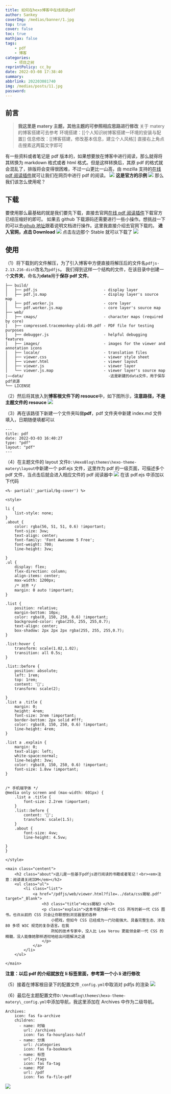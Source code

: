 ```yaml
---
title: 如何在hexo博客中在线阅读pdf
author: Sankey
coverImg: /medias/banner/1.jpg
top: true
cover: false
toc: true
mathjax: false
tags:
    - pdf
    - 博客
categories:
    - 项目之树
reprintPolicy: cc_by
date: 2022-03-08 17:38:40
summary:
abbrlink: 202203081740
img: /medias/posts/11.jpg
password:
---
```


## 前言

> **我这里是 matery 主题，其他主题的可参照相应思路进行修改**
> 关于 matery 的博客搭建可去参考
> 环境搭建：[[个人知识树博客搭建一环境的安装与配置]]
> 信息修改：[[博客搭建，修改基本信息，建立个人风格]]
> 直接右上角点击搜素这两篇文字即可

有一些资料或者笔记是 pdf 版本的，如果想要放在博客中进行阅读，那么就得将其转换为 markdown 格式或者 html 格式。但是这样转换后，其原 pdf 的格式就会混乱了，排版将会变得很困难，不过一山更比一山高，由 mozilla 支持的[在线 pdf 阅读插件](https://mozilla.github.io/pdf.js/)就可让我们在网页中进行 pdf 的阅读。
![](https://img-blog.csdnimg.cn/0e53c336c12447cea6fda93ab7f4159c.png#pic_center)
**这是官方的示例**
![](https://img-blog.csdnimg.cn/d12f6eb2831c43a3aeb9a70c541dc0e9.png)
那么我们该怎么使用呢？

## 下载

要使用那么最基础的就是我们要先下载，直接去官网[在线 pdf 阅读插件](https://mozilla.github.io/pdf.js/)下载官方已经压缩好的即可。
如果去 github 下载源码还需要进行一些小操作。想挑战一下的可以去[gihub 地址](https://github.com/mozilla/pdf.js)跟着说明文档进行操作。这里我直接介绍去官网下载的。
**进入官网，点击 Download**
![](https://img-blog.csdnimg.cn/2d419f2be1894ba8a0206bcd7afb4197.png)
点击左边那个 Stable 就可以下载了
![](https://img-blog.csdnimg.cn/6d52e191725345d69d316717a88a85eb.png)

## 使用

（1）将下载到的文件解压，为了引入博客中方便直接将解压后的文件名`pdfjs-2.13.216-dist`改名为`pdfjs`。
我们得到这样一个结构的文件，在该目录中创建一个**文件夹**，命名为**data**用于**保存 pdf 文件**。

```
├── build/
│   ├── pdf.js                             - display layer
│   ├── pdf.js.map                         - display layer's source map
│   ├── pdf.worker.js                      - core layer
│   └── pdf.worker.js.map                  - core layer's source map
├── web/
│   ├── cmaps/                             - character maps (required by core)
│   ├── compressed.tracemonkey-pldi-09.pdf - PDF file for testing purposes
│   ├── debugger.js                        - helpful debugging features
│   ├── images/                            - images for the viewer and annotation icons
│   ├── locale/                            - translation files
│   ├── viewer.css                         - viewer style sheet
│   ├── viewer.html                        - viewer layout
│   ├── viewer.js                          - viewer layer
│   └── viewer.js.map                      - viewer layer's source map
|——data/                                     -这是新建的data文件，用于保存pdf资源
└── LICENSE
```

（2）然后将其放入到**博客根文件下的 resouce**中，如下图所示，**注意路径，不是主题文件的 resouce**
![](https://img-blog.csdnimg.cn/d9813eee861b4c7098a43787e19b9750.png)

（3）再在该路径下新建一个文件夹叫做**pdf**，pdf 文件夹中新建 index.md 文件填入，日期随便填都可以

```
---
title: pdf
date: 2022-03-03 16:40:27
type: "pdf"
layout: "pdf"
---
```

（4）在主题文件的 layout 文件`D:\HexoBlog\themes\hexo-theme-matery\layout`中新建一个 pdf.ejs 文件，这里作为 pdf 的一级页面，可描述多个 pdf 文件，当点击后就会进入相应文件的 pdf 阅读器中
![](https://img-blog.csdnimg.cn/adbbb795d1e64f57bfa458f9b3a9e644.png)
在该 pdf.ejs 中添加以下代码

```
<%- partial('_partial/bg-cover') %>

<style>

li {
    list-style: none;
}
.about {
    color: rgba(56, 51, 51, 0.6) !important;
    font-size: 3vw;
    text-align: center;
    font-family: 'Font Awesome 5 Free';
    font-weight: 700;
    line-height: 3vw;

}
.ul {
    display: flex;
    flex-direction: column;
    align-items: center;
    max-width: 1200px;
    /* 对齐 */
    margin: 0 auto !important;
}

.list {
    position: relative;
    margin-bottom: 10px;
    color: rgba(0, 150, 250, 0.6) !important;
    background-color: rgba(255, 255, 255,0.7);
    text-align: center;
    box-shadow: 2px 2px 2px rgba(255, 255, 255,0.7);
}

.list:hover {
    transform: scale(1.02,1.02);
    transition: all 0.5s;
}

.list::before {
    position: absolute;
    left: 1rem;
    top: 1rem;
    content: '📖';
    transform: scale(2);

}
.list a .title {
    margin: 0;
    height: 4rem;
    font-size: 3rem !important;
    border-bottom: 2px solid #fff;
    color: rgba(0, 150, 250, 0.6) !important;
    line-height: 4rem;
}

.list a .explain {
    margin: 0;
    text-align: left;
    white-space:normal;
    line-height: 3vw;
    color: rgba(0, 150, 250, 0.6) !important;
    font-size: 1.8vw !important;
}


/* 手机端字体 */
@media only screen and (max-width: 601px) {
    .list a .title {
        font-size: 2.2rem !important;
    }
    .list::before {
        content: '📖';
        transform: scale(1.5);
    }
    .about {
        font-size: 4vw;
        line-height: 4.5vw;

}
}

</style>

<main class="centent">
    <h2 class="about">这儿是一些基于pdfjs进行阅读的书籍或者笔记！<br><em>注意：阅读请关闭IDM</em></h2>
    <ul class="ul">
        <li class="list">
            <a href="/pdfjs/web/viewer.html?file=../data/css揭秘.pdf" target="_Blank">
                <h3 class="title">《css揭秘》</h3>
                <p class="explain">这本书是为新一代 CSS 所写的新一代 CSS 图书。也许从前的 CSS 只会让你联想到浏览器里的各种
                    小把戏，但如今 CSS 已经成为一门功能强大、具备完整生态、涉及 80 多项 W3C 规范的复杂语言。在我
                    所知的技术专家中，没人比 Lea Verou 更能领会新一代 CSS 的精髓，没人能像她那样透彻地给出问题解决之道
                </p>
            </a>
        </li>
    </ul>

</main>
```

**注意：以后 pdf 的介绍就放在 li 标签里面，参考第一个小 li 进行修改**

（5）接着在博客根目录下的配置文件`_config.yml`中取消对 pdfjs 的渲染
![  ](https://img-blog.csdnimg.cn/544490e80f9c49c79a404220c812e091.png)

（6）最后在主题配置文件`D:\HexoBlog\themes\hexo-theme-matery\_config.yml`中添加导航，我这里添加在 Archives 中作为二级导航。

```
Archives:
    icon: fas fa-archive
    children:
      - name: 时轴
        url: /archives
        icon: fas fa-hourglass-half
      - name: 分类
        url: /categories
        icon: fas fa-bookmark
      - name: 标签
        url: /tags
        icon: fas fa-tag
      - name: PDF
        url: /pdf
        icon: fas fa-file-pdf
```

![](https://img-blog.csdnimg.cn/bc7b564f4fa948229bd74f12bac7fd7c.png)
